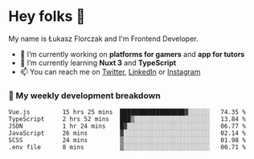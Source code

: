# Hey folks 👋

My name is Łukasz Florczak and I'm Frontend Developer. 

- 🔭 I’m currently working on **platforms for gamers** and **app for tutors**
- 🌱 I’m currently learning **Nuxt 3** and **TypeScript**
- 📫 You can reach me on [Twitter](https://twitter.com/lukaszflorczak), [LinkedIn](https://pl.linkedin.com/in/lukasz-florczak) or [Instagram](https://instagram.com/lukaszflorczak)


### 🧮 My weekly development breakdown

<!--START_SECTION:waka-->

```text
Vue.js         15 hrs 25 mins  ██████████████████▓░░░░░░   74.35 %
TypeScript     2 hrs 52 mins   ███▒░░░░░░░░░░░░░░░░░░░░░   13.84 %
JSON           1 hr 24 mins    █▓░░░░░░░░░░░░░░░░░░░░░░░   06.77 %
JavaScript     26 mins         ▓░░░░░░░░░░░░░░░░░░░░░░░░   02.14 %
SCSS           24 mins         ▒░░░░░░░░░░░░░░░░░░░░░░░░   01.98 %
.env file      8 mins          ▒░░░░░░░░░░░░░░░░░░░░░░░░   00.71 %
```

<!--END_SECTION:waka-->

<!--
**lukaszflorczak/lukaszflorczak** is a ✨ _special_ ✨ repository because its `README.md` (this file) appears on your GitHub profile.

Here are some ideas to get you started:

- 🔭 I’m currently working on ...
- 🌱 I’m currently learning ...
- 👯 I’m looking to collaborate on ...
- 🤔 I’m looking for help with ...
- 💬 Ask me about ...
- 📫 How to reach me: ...
- 😄 Pronouns: ...
- ⚡ Fun fact: ...
-->
